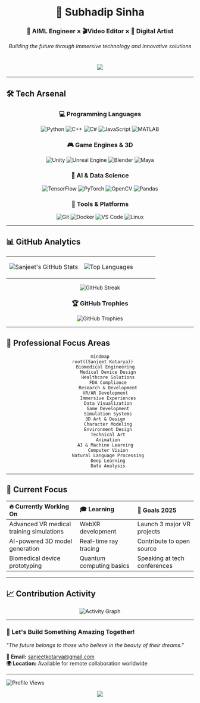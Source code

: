 <div align="center">

# 🌟 Subhadip Sinha

### 🧬 AIML Engineer × 🎬Video Editor × 🎨 Digital Artist

*Building the future through immersive technology and innovative solutions*

<h1 align="center">
  <img src="https://readme-typing-svg.herokuapp.com?font=Righteous&size=35&center=true&vCenter=true&width=500&height=70&duration=4000&lines=Hi+There!+✋;+I'm+Subhadip+Sinha!" />
</h1>


</div>

---

## 🛠️ Tech Arsenal

<div align="center">

### 💻 Programming Languages
![Python](https://img.shields.io/badge/Python-3776AB?style=for-the-badge&logo=python&logoColor=white)
![C++](https://img.shields.io/badge/C++-00599C?style=for-the-badge&logo=cplusplus&logoColor=white)
![C#](https://img.shields.io/badge/C%23-239120?style=for-the-badge&logo=csharp&logoColor=white)
![JavaScript](https://img.shields.io/badge/JavaScript-F7DF1E?style=for-the-badge&logo=javascript&logoColor=black)
![MATLAB](https://img.shields.io/badge/MATLAB-0076A8?style=for-the-badge&logo=mathworks&logoColor=white)

### 🎮 Game Engines & 3D
![Unity](https://img.shields.io/badge/Unity-100000?style=for-the-badge&logo=unity&logoColor=white)
![Unreal Engine](https://img.shields.io/badge/Unreal%20Engine-313131?style=for-the-badge&logo=unrealengine&logoColor=white)
![Blender](https://img.shields.io/badge/Blender-E87D0D?style=for-the-badge&logo=blender&logoColor=white)
![Maya](https://img.shields.io/badge/Maya-0696D7?style=for-the-badge&logo=autodesk&logoColor=white)

### 🧠 AI & Data Science
![TensorFlow](https://img.shields.io/badge/TensorFlow-FF6F00?style=for-the-badge&logo=tensorflow&logoColor=white)
![PyTorch](https://img.shields.io/badge/PyTorch-EE4C2C?style=for-the-badge&logo=pytorch&logoColor=white)
![OpenCV](https://img.shields.io/badge/OpenCV-27338e?style=for-the-badge&logo=OpenCV&logoColor=white)
![Pandas](https://img.shields.io/badge/Pandas-2C2D72?style=for-the-badge&logo=pandas&logoColor=white)

### 🔧 Tools & Platforms
![Git](https://img.shields.io/badge/Git-F05032?style=for-the-badge&logo=git&logoColor=white)
![Docker](https://img.shields.io/badge/Docker-2496ED?style=for-the-badge&logo=docker&logoColor=white)
![VS Code](https://img.shields.io/badge/VS%20Code-007ACC?style=for-the-badge&logo=visualstudiocode&logoColor=white)
![Linux](https://img.shields.io/badge/Linux-FCC624?style=for-the-badge&logo=linux&logoColor=black)

</div>

---

## 📊 GitHub Analytics

<div align="center">
<table>
<tr>
<td width="50%">

![Sanjeet's GitHub Stats](https://github-readme-stats.vercel.app/api?username=sanjeetkotarya&show_icons=true&theme=tokyonight&hide_border=true&bg_color=0D1117&title_color=00D9FF&icon_color=00D9FF&text_color=FFFFFF)

</td>
<td width="50%">

![Top Languages](https://github-readme-stats.vercel.app/api/top-langs/?username=sanjeetkotarya&layout=compact&theme=tokyonight&hide_border=true&bg_color=0D1117&title_color=00D9FF&text_color=FFFFFF)

</td>
</tr>
</table>

![GitHub Streak](https://github-readme-streak-stats.herokuapp.com/?user=sanjeetkotarya&theme=tokyonight&hide_border=true&background=0D1117&stroke=00D9FF&ring=00D9FF&fire=FF6B6B&currStreakLabel=00D9FF)

### 🏆 GitHub Trophies
![GitHub Trophies](https://github-profile-trophy.vercel.app/?username=sanjeetkotarya&theme=tokyonight&no-frame=true&no-bg=true&margin-w=4&row=1)

</div>

---

## 🌟 Professional Focus Areas

<div align="center">

```mermaid
mindmap
  root((Sanjeet Kotarya))
    Biomedical Engineering
      Medical Device Design
      Healthcare Solutions
      FDA Compliance
      Research & Development
    VR/AR Development
      Immersive Experiences
      Data Visualization
      Game Development
      Simulation Systems
    3D Art & Design
      Character Modeling
      Environment Design
      Technical Art
      Animation
    AI & Machine Learning
      Computer Vision
      Natural Language Processing
      Deep Learning
      Data Analysis
```

</div>

---

## 🎯 Current Focus

<div align="center">

| 🔥 **Currently Working On** | 🎓 **Learning** | 🎯 **Goals 2025** |
|:---|:---|:---|
| Advanced VR medical training simulations | WebXR development | Launch 3 major VR projects |
| AI-powered 3D model generation | Real-time ray tracing | Contribute to open source |
| Biomedical device prototyping | Quantum computing basics | Speaking at tech conferences |

</div>

---

## 📈 Contribution Activity

<div align="center">

![Activity Graph](https://github-readme-activity-graph.vercel.app/graph?username=sanjeetkotarya&theme=tokyo-night&hide_border=true&bg_color=0D1117&color=00D9FF&line=00D9FF&point=FF6B6B)

</div>

---

### 💌 Let's Build Something Amazing Together!

*"The future belongs to those who believe in the beauty of their dreams."*

**📧 Email:** [sanjeetkotarya@gmail.com](mailto:your.sanjeetkotarya@gmail.com)  
**🌍 Location:** Available for remote collaboration worldwide

---

![Profile Views](https://komarev.com/ghpvc/?username=sanjeetkotarya&color=00D9FF&style=for-the-badge&label=PROFILE+VIEWS)

</div>

<div align="center">
  <img src="https://capsule-render.vercel.app/api?type=waving&color=gradient&customColorList=6,11,20&height=100&section=footer&text=Thanks%20for%20visiting!&fontSize=16&fontColor=fff&animation=twinkling"/>
</div>
